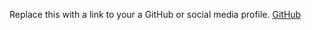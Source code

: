Replace this with a link to your a GitHub or social media profile.
[GitHub](https://Renjinip/markdown-portfolio)
